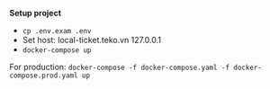 **Setup project**  
- `cp .env.exam .env`  
- Set host: local-ticket.teko.vn  127.0.0.1
- `docker-compose up`

For production: `docker-compose -f docker-compose.yaml -f docker-compose.prod.yaml up`